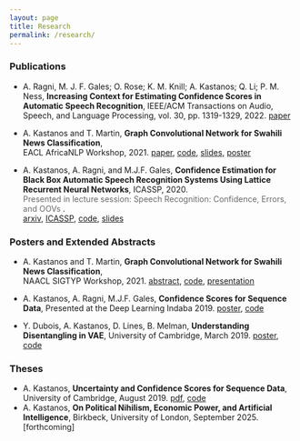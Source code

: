 ```yaml
---
layout: page
title: Research
permalink: /research/
---
```


### Publications
* A. Ragni, M. J. F. Gales; O. Rose; K. M. Knill; A. Kastanos; Q. Li; P. M. Ness, **Increasing Context for Estimating Confidence Scores in Automatic Speech Recognition**, IEEE/ACM Transactions on Audio, Speech, and Language Processing, vol. 30, pp. 1319-1329, 2022. [paper](https://ieeexplore.ieee.org/abstract/document/9739834)

* A. Kastanos and T. Martin, **Graph Convolutional Network for Swahili News Classification**, <br /> EACL AfricaNLP Workshop, 2021. [paper](https://arxiv.org/abs/2103.09325), [code](https://github.com/alecokas/swahili-text-gcn), [slides](/PDFs/slides/GCN_for_Swahili_News_EACL_2021.pdf), [poster](/PDFs/posters/GCN_for_Swahili_News.pdf)

* A. Kastanos, A. Ragni, and M.J.F. Gales, **Confidence Estimation for Black Box Automatic Speech Recognition Systems Using Lattice Recurrent Neural Networks**, ICASSP, 2020.    
<span style="color:dimgrey">Presented in lecture session: Speech Recognition: Confidence, Errors, and OOVs </span>.   
[arxiv](https://arxiv.org/pdf/1910.11933.pdf), [ICASSP](https://ieeexplore.ieee.org/document/9053264), [code](https://github.com/alecokas/BiLatticeRNN-Confidence), [slides](/PDFs/slides/Black-Box-ASR-ICASSP-2020.pdf)


### Posters and Extended Abstracts
* A. Kastanos and T. Martin, **Graph Convolutional Network for Swahili News Classification**, <br /> NAACL SIGTYP Workshop, 2021. [abstract](https://sigtyp.io/workshops/2021/abstracts/13.pdf), [code](https://github.com/alecokas/swahili-text-gcn), [presentation](https://youtu.be/Xf4-8UeRAPc)

* A. Kastanos, A. Ragni, M.J.F. Gales, **Confidence Scores for Sequence Data**, Presented at the Deep Learning Indaba 2019. [poster](/PDFs/posters/Deep_Learning_Indaba_2019.pdf), [code](https://github.com/alecokas/BiLatticeRNN-Confidence)

* Y. Dubois, A. Kastanos, D. Lines, B. Melman, **Understanding Disentangling in VAE**, University of Cambridge, March 2019. [poster](/PDFs/posters/Understanding_Disentangling_in_VAE.pdf), [code](https://github.com/YannDubs/disentangling-vae)

### Theses
* A. Kastanos, **Uncertainty and Confidence Scores for Sequence Data**, University of Cambridge, August 2019. [pdf](/PDFs/thesis/Uncertainty_and_Confidence_Scores_in_Sequence_Data.pdf), [code](https://github.com/alecokas/BiLatticeRNN-Confidence)
* A. Kastanos, **On Political Nihilism, Economic Power, and Artificial Intelligence**, Birkbeck, University of London, September 2025. [forthcoming]
